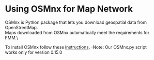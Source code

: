 # Using OSMnx for Map Network

OSMnx is Python package that lets you download geospatial data from OpenStreetMap.\
Maps downloaded from OSMnx automatically meet the requirements for FMM.\

To install OSMnx follow these [instructions](https://osmnx.readthedocs.io/en/stable/#installation).
  -Note: Our OSMnx.py script works only for version 0.15.0
